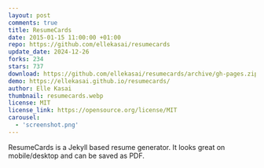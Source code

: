 ```yaml
---
layout: post
comments: true
title: ResumeCards
date: 2015-01-15 11:00:00 +01:00
repo: https://github.com/ellekasai/resumecards
update_date: 2024-12-26
forks: 234
stars: 737
download: https://github.com/ellekasai/resumecards/archive/gh-pages.zip
demo: https://ellekasai.github.io/resumecards/
author: Elle Kasai
thumbnail: resumecards.webp
license: MIT
license_link: https://opensource.org/license/MIT
carousel:
  - 'screenshot.png'
---
```


ResumeCards is a Jekyll based resume generator. It looks great on mobile/desktop and can be saved as PDF.
